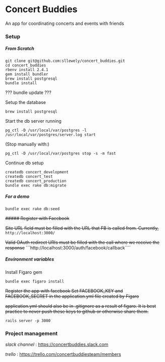# Concert Buddies

An app for coordinating concerts and events with friends

### Setup

##### From Scratch

```
git clone git@github.com:sllewely/concert_buddies.git
cd concert_buddies
rbenv install 2.4.1
gem install bundler
brew install postgresql
bundle install
```

??? bundle update ???

Setup the database
```
brew install postgresql
```
Start the db server running
```
pg_ctl -D /usr/local/var/postgres -l /usr/local/var/postgres/server.log start
```
(Stop manually with:)
```
pg_ctl -D /usr/local/var/postgres stop -s -m fast
```
Continue db setup
```
createdb concert_development
createdb concert_test
createdb concert_production
bundle exec rake db:migrate
```


##### For a demo

```
bundle exec rake db:seed
```

~~##### Register with Facebook~~

~~Site URL field must be filled with the URL that FB is called from.  Currently,~~
```http://localhost:3000/```

~~Valid OAuth redirect URIs must be filled with the call where we receive the response~~
```http://localhost:3000/auth/facebook/callback````

##### Environment variables

Install Figaro gem
```
bundle exec figaro install
```

~~Register the app with facebook
Set FACEBOOK_KEY and FACEBOOK_SECRET in the application.yml file created by Figaro~~

~~application.yml should also be in .gitignore as a result of figaro.  It is best practice to never push these keys to github or otherwise share them.~~


```
rails server -p 3000
```

### Project management

*slack channel* : https://concertbuddies.slack.com

*trello* : https://trello.com/concertbuddiesteam/members

